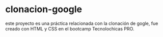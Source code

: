 # clonacion-google
este proyecto es una práctica relacionada con la clonación de gogle, fue creado con HTML y CSS en el bootcamp Tecnolochicas PRO.
